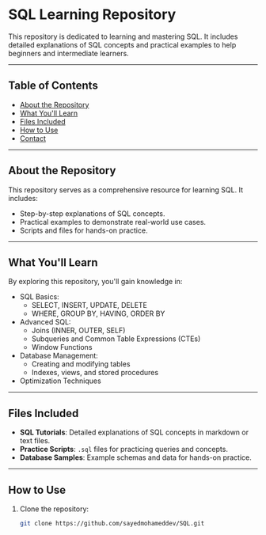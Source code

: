 # SQL Learning Repository

This repository is dedicated to learning and mastering SQL. It includes detailed explanations of SQL concepts and practical examples to help beginners and intermediate learners.

---

## Table of Contents

- [About the Repository](#about-the-repository)
- [What You'll Learn](#what-youll-learn)
- [Files Included](#files-included)
- [How to Use](#how-to-use)
- [Contact](#contact)

---

## About the Repository

This repository serves as a comprehensive resource for learning SQL. It includes:
- Step-by-step explanations of SQL concepts.
- Practical examples to demonstrate real-world use cases.
- Scripts and files for hands-on practice.

---

## What You'll Learn

By exploring this repository, you'll gain knowledge in:
- SQL Basics:
  - SELECT, INSERT, UPDATE, DELETE
  - WHERE, GROUP BY, HAVING, ORDER BY
- Advanced SQL:
  - Joins (INNER, OUTER, SELF)
  - Subqueries and Common Table Expressions (CTEs)
  - Window Functions
- Database Management:
  - Creating and modifying tables
  - Indexes, views, and stored procedures
- Optimization Techniques

---

## Files Included

- **SQL Tutorials**: Detailed explanations of SQL concepts in markdown or text files.
- **Practice Scripts**: `.sql` files for practicing queries and concepts.
- **Database Samples**: Example schemas and data for hands-on practice.

---

## How to Use

1. Clone the repository:
   ```bash
   git clone https://github.com/sayedmohameddev/SQL.git
